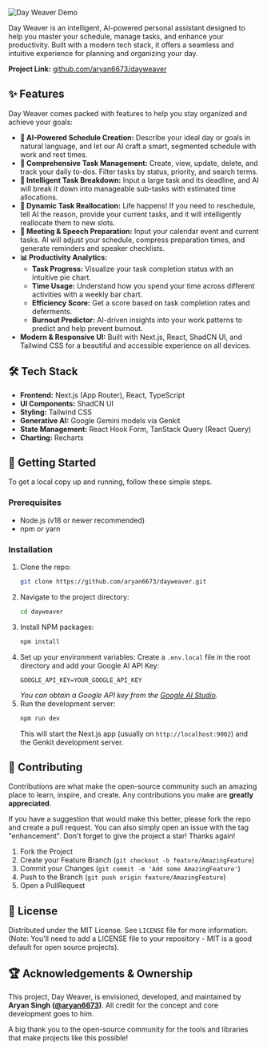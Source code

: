 ![Day Weaver Demo](public/demo32.gif)

Day Weaver is an intelligent, AI-powered personal assistant designed to help you master your schedule, manage tasks, and enhance your productivity. Built with a modern tech stack, it offers a seamless and intuitive experience for planning and organizing your day.

**Project Link:** [github.com/aryan6673/dayweaver](https://github.com/aryan6673/dayweaver)

## ✨ Features

Day Weaver comes packed with features to help you stay organized and achieve your goals:

*   **🤖 AI-Powered Schedule Creation:** Describe your ideal day or goals in natural language, and let our AI craft a smart, segmented schedule with work and rest times.
*   **📝 Comprehensive Task Management:** Create, view, update, delete, and track your daily to-dos. Filter tasks by status, priority, and search terms.
*   **🧠 Intelligent Task Breakdown:** Input a large task and its deadline, and AI will break it down into manageable sub-tasks with estimated time allocations.
*   **🔄 Dynamic Task Reallocation:** Life happens! If you need to reschedule, tell AI the reason, provide your current tasks, and it will intelligently reallocate them to new slots.
*   **🎤 Meeting & Speech Preparation:** Input your calendar event and current tasks. AI will adjust your schedule, compress preparation times, and generate reminders and speaker checklists.
*   **📊 Productivity Analytics:**
    *   **Task Progress:** Visualize your task completion status with an intuitive pie chart.
    *   **Time Usage:** Understand how you spend your time across different activities with a weekly bar chart.
    *   **Efficiency Score:** Get a score based on task completion rates and deferments.
    *   **Burnout Predictor:** AI-driven insights into your work patterns to predict and help prevent burnout.
*   **Modern & Responsive UI:** Built with Next.js, React, ShadCN UI, and Tailwind CSS for a beautiful and accessible experience on all devices.

## 🛠️ Tech Stack

*   **Frontend:** Next.js (App Router), React, TypeScript
*   **UI Components:** ShadCN UI
*   **Styling:** Tailwind CSS
*   **Generative AI:** Google Gemini models via Genkit
*   **State Management:** React Hook Form, TanStack Query (React Query)
*   **Charting:** Recharts

## 🚀 Getting Started

To get a local copy up and running, follow these simple steps.

### Prerequisites

*   Node.js (v18 or newer recommended)
*   npm or yarn

### Installation

1.  Clone the repo:
    ```sh
    git clone https://github.com/aryan6673/dayweaver.git
    ```
2.  Navigate to the project directory:
    ```sh
    cd dayweaver
    ```
3.  Install NPM packages:
    ```sh
    npm install
    ```
4.  Set up your environment variables:
    Create a `.env.local` file in the root directory and add your Google AI API Key:
    ```env
    GOOGLE_API_KEY=YOUR_GOOGLE_API_KEY
    ```
    *You can obtain a Google API key from the [Google AI Studio](https://aistudio.google.com/app/apikey).*
5.  Run the development server:
    ```sh
    npm run dev
    ```
    This will start the Next.js app (usually on `http://localhost:9002`) and the Genkit development server.

## 🤝 Contributing

Contributions are what make the open-source community such an amazing place to learn, inspire, and create. Any contributions you make are **greatly appreciated**.

If you have a suggestion that would make this better, please fork the repo and create a pull request. You can also simply open an issue with the tag "enhancement".
Don't forget to give the project a star! Thanks again!

1.  Fork the Project
2.  Create your Feature Branch (`git checkout -b feature/AmazingFeature`)
3.  Commit your Changes (`git commit -m 'Add some AmazingFeature'`)
4.  Push to the Branch (`git push origin feature/AmazingFeature`)
5.  Open a PullRequest

## 📜 License

Distributed under the MIT License. See `LICENSE` file for more information. (Note: You'll need to add a LICENSE file to your repository - MIT is a good default for open source projects).

## 🏆 Acknowledgements & Ownership

This project, Day Weaver, is envisioned, developed, and maintained by **Aryan Singh ([@aryan6673](https://github.com/aryan6673))**. All credit for the concept and core development goes to him.

A big thank you to the open-source community for the tools and libraries that make projects like this possible!
